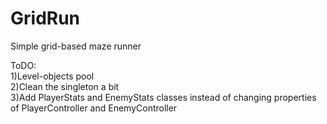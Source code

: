 # GridRun
Simple grid-based maze runner

ToDO:  
1)Level-objects pool  
2)Clean the singleton a bit  
3)Add PlayerStats and EnemyStats classes instead of changing properties of PlayerController and EnemyController
